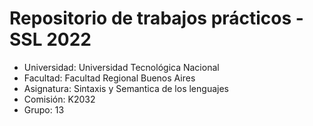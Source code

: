 # Repositorio de trabajos prácticos - SSL 2022
- Universidad: Universidad Tecnológica Nacional
- Facultad: Facultad Regional Buenos Aires 
- Asignatura: Sintaxis y Semantica de los lenguajes
- Comisión: K2032
- Grupo: 13
